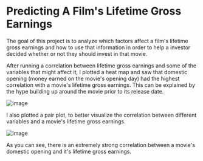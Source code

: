 # Predicting A Film's Lifetime Gross Earnings
The goal of this project is to analyze which factors affect a film's lifetime gross earnings and how to use that information in order to help a investor decided whether or not they should invest in that movie.

After running a correlation between lifetime gross earnings and some of the variables that might affect it, I plotted a heat map and saw that domestic opening (money earned on the movie's opening day) had the highest correlation with a movie's lifetime gross earnings. This can be explained by the hype building up around the movie prior to its release date.

![image](https://github.com/guostan123/linear_regression_project/blob/main/corr_heatmap.png)

I also plotted a pair plot, to better visualize the correlation between different variables and a movie's lifetime gross earnings.

![image](https://github.com/guostan123/linear_regression_project/blob/main/corr_pairplot.png)

As you can see, there is an extremely strong correlation between a movie's domestic opening and it's lifetime gross earnings.
